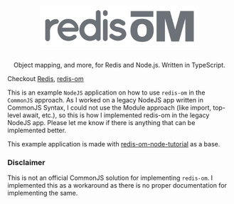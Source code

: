 <div align="center">
  <br/>
  <br/>
  <img width="360" src="logo.svg" alt="Redis OM" />
  <br/>
  <br/>
</div>

<p align="center">
    <p align="center">
        Object mapping, and more, for Redis and Node.js. Written in TypeScript.
    </p>
</p>

Checkout [Redis](https://redis.io/), [redis-om](https://github.com/redis/redis-om-node)

This is an example `NodeJS` application on how to use `redis-om` in the `CommonJS` approach. As I worked on a legacy NodeJS app written in CommonJS Syntax, I could not use the Module approach (like import, top-level await, etc.), so this is how I implemented redis-om in the legacy NodeJS app. Please let me know if there is anything that can be implemented better.

This example application is made with [redis-om-node-tutorial](https://github.com/redis-developer/redis-om-node-tutorial) as a base.

### Disclaimer

This is not an official CommonJS solution for implementing `redis-om`. I implemented this as a workaround as there is no proper documentation for implementing the same.

